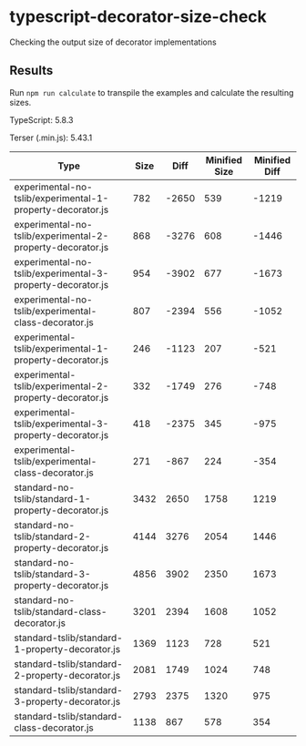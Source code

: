 # typescript-decorator-size-check

Checking the output size of decorator implementations

## Results

Run `npm run calculate` to transpile the examples and calculate the resulting sizes.

TypeScript: 5.8.3

Terser (.min.js): 5.43.1

| Type | Size | Diff | Minified Size | Minified Diff |
| ---- | ---- | ---- | ---- | ------------- |
| experimental-no-tslib/experimental-1-property-decorator.js | 782 | -2650 | 539 | -1219 |
| experimental-no-tslib/experimental-2-property-decorator.js | 868 | -3276 | 608 | -1446 |
| experimental-no-tslib/experimental-3-property-decorator.js | 954 | -3902 | 677 | -1673 |
| experimental-no-tslib/experimental-class-decorator.js | 807 | -2394 | 556 | -1052 |
| experimental-tslib/experimental-1-property-decorator.js | 246 | -1123 | 207 | -521 |
| experimental-tslib/experimental-2-property-decorator.js | 332 | -1749 | 276 | -748 |
| experimental-tslib/experimental-3-property-decorator.js | 418 | -2375 | 345 | -975 |
| experimental-tslib/experimental-class-decorator.js | 271 | -867 | 224 | -354 |
| standard-no-tslib/standard-1-property-decorator.js | 3432 | 2650 | 1758 | 1219 |
| standard-no-tslib/standard-2-property-decorator.js | 4144 | 3276 | 2054 | 1446 |
| standard-no-tslib/standard-3-property-decorator.js | 4856 | 3902 | 2350 | 1673 |
| standard-no-tslib/standard-class-decorator.js | 3201 | 2394 | 1608 | 1052 |
| standard-tslib/standard-1-property-decorator.js | 1369 | 1123 | 728 | 521 |
| standard-tslib/standard-2-property-decorator.js | 2081 | 1749 | 1024 | 748 |
| standard-tslib/standard-3-property-decorator.js | 2793 | 2375 | 1320 | 975 |
| standard-tslib/standard-class-decorator.js | 1138 | 867 | 578 | 354 |
